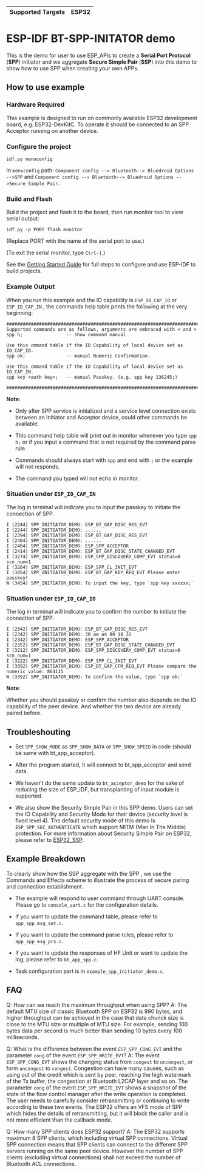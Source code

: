 | Supported Targets | ESP32 |
| ----------------- | ----- |

# ESP-IDF BT-SPP-INITATOR demo

This is the demo for user to use ESP_APIs to create a **Serial Port Protocol** (**SPP**) initiator and we aggregate **Secure Simple Pair** (**SSP**) into this demo to show how to use SPP when creating your own APPs.

## How to use example

### Hardware Required

This example is designed to run on commonly available ESP32 development board, e.g. ESP32-DevKitC. To operate it should be connected to an SPP Acceptor running on another device.

### Configure the project

```
idf.py menuconfig
```

In `menuconfig` path: `Component config --> Bluetooth--> Bluedroid Options -->SPP` and `Component config --> Bluetooth--> Bluedroid Options -->Secure Simple Pair`.

### Build and Flash

Build the project and flash it to the board, then run monitor tool to view serial output:

```
idf.py -p PORT flash monitor
```

(Replace PORT with the name of the serial port to use.)

(To exit the serial monitor, type ``Ctrl-]``.)

See the [Getting Started Guide](https://docs.espressif.com/projects/esp-idf/en/latest/get-started/index.html) for full steps to configure and use ESP-IDF to build projects.

### Example Output

When you run this example and the IO capability is `ESP_IO_CAP_IO` or `ESP_IO_CAP_IN` , the commands help table prints the following at the very beginning:

```
########################################################################
Supported commands are as follows, arguments are embraced with < and >
spp h;                -- show command manual

Use this cmmand table if the IO Capability of local device set as IO_CAP_IO.
spp ok;               -- manual Numeric Confirmation.

Use this cmmand table if the IO Capability of local device set as IO_CAP_IN.
spp key <auth key>;   -- manual Passkey. (e.g. spp key 136245;)

########################################################################
```

**Note:**

- Only after SPP service is initialized and a service level connection exists between an Initiator and Acceptor device, could other commands be available.
- This command help table will print out in monitor whenever you type `spp h;` or if you input a command that is not required by the command parse rule.

- Commands should always start with `spp` and end with `;` or the example will not responds.

- The command you typed will not echo in monitor.

### Situation under `ESP_IO_CAP_IN`

The log in terminal will indicate you to input the passkey to initiate the connection of SPP.

```
I (2244) SPP_INITIATOR_DEMO: ESP_BT_GAP_DISC_RES_EVT
I (2244) SPP_INITIATOR_DEMO: ...... 
I (2394) SPP_INITIATOR_DEMO: ESP_BT_GAP_DISC_RES_EVT
I (2404) SPP_INITIATOR_DEMO: ......
I (2404) SPP_INITIATOR_DEMO: ESP_SPP_ACCEPTOR
I (2414) SPP_INITIATOR_DEMO: ESP_BT_GAP_DISC_STATE_CHANGED_EVT
I (3274) SPP_INITIATOR_DEMO: ESP_SPP_DISCOVERY_COMP_EVT status=0 scn_num=1
I (3284) SPP_INITIATOR_DEMO: ESP_SPP_CL_INIT_EVT
I (3454) SPP_INITIATOR_DEMO: ESP_BT_GAP_KEY_REQ_EVT Please enter passkey!
W (3454) SPP_INITIATOR_DEMO: To input the key, type `spp key xxxxxx;`
```

### Situation under `ESP_IO_CAP_IO`

The log in terminal will indicate you to confirm the number to initiate the connection of SPP.

```
I (2342) SPP_INITIATOR_DEMO: ESP_BT_GAP_DISC_RES_EVT
I (2342) SPP_INITIATOR_DEMO: 30 ae a4 80 18 32 
I (2342) SPP_INITIATOR_DEMO: ESP_SPP_ACCEPTOR
I (2352) SPP_INITIATOR_DEMO: ESP_BT_GAP_DISC_STATE_CHANGED_EVT
I (3212) SPP_INITIATOR_DEMO: ESP_SPP_DISCOVERY_COMP_EVT status=0 scn_num=1
I (3222) SPP_INITIATOR_DEMO: ESP_SPP_CL_INIT_EVT
I (3392) SPP_INITIATOR_DEMO: ESP_BT_GAP_CFM_REQ_EVT Please compare the numeric value: 864115
W (3392) SPP_INITIATOR_DEMO: To confirm the value, type `spp ok;`
```

**Note:**

Whether you should passkey or confirm the number also depends on the IO capability of the peer device. And whether the two device are already paired before.

## Troubleshouting

- Set `SPP_SHOW_MODE` as `SPP_SHOW_DATA` or `SPP_SHOW_SPEED` in code (should be same with bt_spp_acceptor).

- After the program started, It will connect to bt_spp_acceptor and send data.

- We haven't do the same update to `bt_acceptor_demo` for the sake of reducing the size of ESP_IDF, but transplanting of input module is supported.

- We also show the Security Simple Pair in this SPP demo. Users can set the IO Capability and Security Mode for their device (security level is fixed level 4). The default security mode of this demo is `ESP_SPP_SEC_AUTHENTICATE` which support MITM (Man In The Middle) protection. For more information about Security Simple Pair on ESP32, please refer to [ESP32_SSP](../bt_spp_acceptor/ESP32_SSP.md).

## Example Breakdown

To clearly show how the SSP aggregate with the SPP , we use the Commands and Effects scheme to illustrate the process of secure paring and connection establishment.

- The example will respond to user command through UART console. Please go to `console_uart.c`  for the configuration details.

- If you want to update the command table, please refer to `app_spp_msg_set.c`.

- If you want to update the command parse rules, please refer to `app_spp_msg_prs.c`.

- If you want to update the responses of HF Unit or want to update the log, please refer to `bt_app_spp.c`.

- Task configuration part is in `example_spp_initiator_demo.c`.

## FAQ
Q: How can we reach the maximum throughput when using SPP?
A: The default MTU size of classic Bluetooth SPP on ESP32 is 990 bytes, and higher throughput can be achieved in the case that data chunck size is close to the MTU size or multiple of MTU size. For example, sending 100 bytes data per second is much better than sending 10 bytes every 100 milliseconds.

Q: What is the difference between the event `ESP_SPP_CONG_EVT` and the parameter `cong` of the event `ESP_SPP_WRITE_EVT`?
A: The event `ESP_SPP_CONG_EVT` shows the changing status from `congest` to `uncongest`, or form `uncongest` to `congest`. Congestion can have many causes, such as using out of the credit which is sent by peer, reaching the high watermark of the Tx buffer, the congestion at Bluetooth L2CAP layer and so on. The parameter `cong` of the event `ESP_SPP_WRITE_EVT` shows a snapshot of the state of the flow control manager after the write operation is completed. The user needs to carefully consider retransmitting or continuing to write according to these two events. The ESP32 offers an VFS mode of SPP which hides the details of retransmitting, but it will block the caller and is not more efficient than the callback mode.

Q: How many SPP clients does ESP32 support?
A: The ESP32 supports maximum 8 SPP clients, which including virtual SPP connections. Virtual SPP connection means that SPP clients can connect to the different SPP servers running on the same peer device. However the number of SPP clients (excluding virtual connections) shall not exceed the number of Bluetooth ACL connections.

